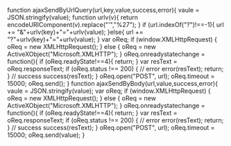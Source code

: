 function ajaxSendByUrlQuery(url,key,value,success,error){
    vaule = JSON.stringify(value);
    function urlv(v){
       return encodeURIComponent(v).replace("'","%27");
    }
    if (url.indexOf("?")!==-1){
        url += "&"+urlv(key)+"="+urlv(value);
    }else{
        url += "?"+urlv(key)+"="+urlv(value);
    }
    var oReq;
    if (window.XMLHttpRequest) {
        oReq = new XMLHttpRequest();
    } else {
        oReq = new ActiveXObject("Microsoft.XMLHTTP");
    }
    oReq.onreadystatechange = function(){
        if (oReq.readyState!==4){
            return;
        }
        var resText = oReq.responseText;
        if (oReq.status !== 200) { // error
            error(resText);
            return;
        }
        // success
        success(resText);
    }
    oReq.open("POST", url);
    oReq.timeout = 15000;
    oReq.send();
}
function ajaxSendByBody(url,value,success,error){
    vaule = JSON.stringify(value);
    var oReq;
    if (window.XMLHttpRequest) {
        oReq = new XMLHttpRequest();
    } else {
        oReq = new ActiveXObject("Microsoft.XMLHTTP");
    }
    oReq.onreadystatechange = function(){
        if (oReq.readyState!==4){
            return;
        }
        var resText = oReq.responseText;
        if (oReq.status !== 200) { // error
            error(resText);
            return;
        }
        // success
        success(resText);
    }
    oReq.open("POST", url);
    oReq.timeout = 15000;
    oReq.send(value);
}
